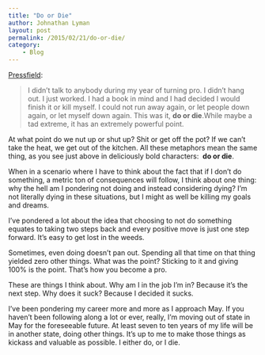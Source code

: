 ```yaml
---
title: "Do or Die"
author: Johnathan Lyman
layout: post
permalink: /2015/02/21/do-or-die/
category:
    - Blog
---
```


[Pressfield](http://www.amazon.com/gp/product/B0087TUM54/ref=as_li_tl?ie=UTF8&camp=1789&creative=390957&creativeASIN=B0087TUM54&linkCode=as2&tag=jlymannet-20&linkId=BNM2PMM3XHDP636W):

> I didn’t talk to anybody during my year of turning pro. I didn’t hang out. I just worked. I had a book in mind and I had decided I would finish it or kill myself. I could not run away again, or let people down again, or let myself down again. This was it, **do or die**.While maybe a tad extreme, it has an extremely powerful point.

At what point do we nut up or shut up? Shit or get off the pot? If we can’t take the heat, we get out of the kitchen. All these metaphors mean the same thing, as you see just above in deliciously bold characters:&nbsp; **do or die**.

When in a scenario where I have to think about the fact that if I don’t do something, a metric ton of consequences will follow, I think about one thing: why the hell am I pondering not doing and instead considering dying? I’m not literally dying in these situations, but I might as well be killing my goals and dreams.

I’ve pondered a lot about the idea that choosing to not do something equates to taking two steps back and every positive move is just one step forward. It’s easy to get lost in the weeds.

Sometimes, even doing doesn’t pan out. Spending all that time on that thing yielded zero other things. What was the point? Sticking to it and giving 100% is the point. That’s how you become a pro.

These are things I think about. Why am I in the job I’m in? Because it’s the next step. Why does it suck? Because I decided it sucks.

I’ve been pondering my career more and more as I approach May. If you haven’t been following along a lot or ever, really, I’m moving out of state in May for the foreseeable future. At least seven to ten years of my life will be in another state, doing other things. It’s up to me to make those things as kickass and valuable as possible. I either do, or I die.


